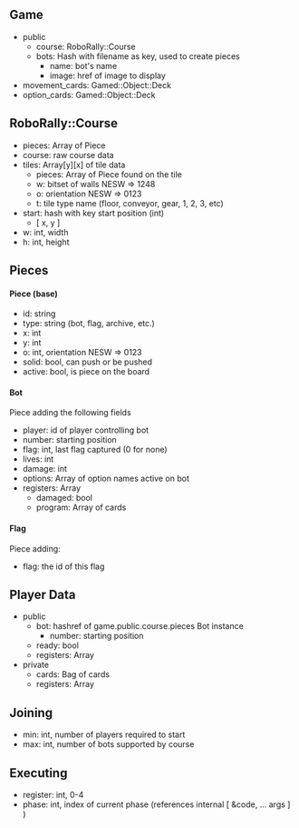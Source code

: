 Game
----
* public
    + course: RoboRally::Course
    + bots: Hash with filename as key, used to create pieces
        - name: bot's name
        - image: href of image to display
* movement_cards: Gamed::Object::Deck
* option_cards: Gamed::Object::Deck

RoboRally::Course
-----------------
* pieces: Array of Piece
* course: raw course data
* tiles: Array[y][x] of tile data
    + pieces: Array of Piece found on the tile
    + w: bitset of walls NESW => 1248
    + o: orientation NESW => 0123
    + t: tile type name (floor, conveyor, gear, 1, 2, 3, etc)
* start: hash with key start position (int)
    + [ x, y ]
* w: int, width
* h: int, height

Pieces
------

#### Piece (base)
* id: string
* type: string (bot, flag, archive, etc.)
* x: int
* y: int
* o: int, orientation NESW => 0123
* solid: bool, can push or be pushed
* active: bool, is piece on the board

#### Bot
Piece adding the following fields
* player: id of player controlling bot
* number: starting position
* flag: int, last flag captured (0 for none)
* lives: int
* damage: int
* options: Array of option names active on bot
* registers: Array
    + damaged: bool
    + program: Array of cards
    
#### Flag
Piece adding:
* flag: the id of this flag

Player Data
-----------
* public
    + bot: hashref of game.public.course.pieces Bot instance
        - number: starting position
    + ready: bool
    + registers: Array
* private
    + cards: Bag of cards
    + registers: Array
    
Joining
-------
* min: int, number of players required to start
* max: int, number of bots supported by course

Executing
---------
* register: int, 0-4
* phase: int, index of current phase (references internal [ &code, ... args ] )
